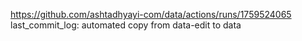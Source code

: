 https://github.com/ashtadhyayi-com/data/actions/runs/1759524065
last_commit_log: automated copy from data-edit to data